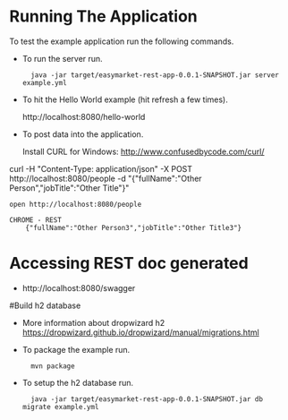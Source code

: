 # Running The Application

To test the example application run the following commands.

* To run the server run.

        java -jar target/easymarket-rest-app-0.0.1-SNAPSHOT.jar server example.yml

* To hit the Hello World example (hit refresh a few times).

	http://localhost:8080/hello-world

* To post data into the application.


	Install CURL for Windows:
		http://www.confusedbycode.com/curl/


curl -H "Content-Type: application/json" -X POST http://localhost:8080/people -d "{\"fullName\":\"Other Person\",\"jobTitle\":\"Other Title\"}"
	
	open http://localhost:8080/people
	
	CHROME - REST 
		{"fullName":"Other Person3","jobTitle":"Other Title3"}

# Accessing REST doc generated 

  - http://localhost:8080/swagger	

  
#Build h2 database

* More information about dropwizard h2
	https://dropwizard.github.io/dropwizard/manual/migrations.html
	

* To package the example run.

        mvn package

* To setup the h2 database run.

        java -jar target/easymarket-rest-app-0.0.1-SNAPSHOT.jar db migrate example.yml

